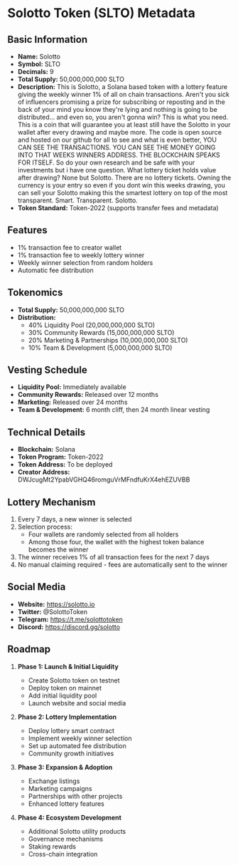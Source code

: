 # Solotto Token (SLTO) Metadata

## Basic Information
- **Name:** Solotto
- **Symbol:** SLTO
- **Decimals:** 9
- **Total Supply:** 50,000,000,000 SLTO
- **Description:** This is Solotto, a Solana based token with a lottery feature giving the weekly winner 1% of all on chain transactions. Aren't you sick of influencers promising a prize for subscribing or reposting and in the back of your mind you know they're lying and nothing is going to be distributed... and even so, you aren't gonna win? This is what you need. This is a coin that will guarantee you at least still have the Solotto in your wallet after every drawing and maybe more. The code is open source and hosted on our github for all to see and what is even better, YOU CAN SEE THE TRANSACTIONS. YOU CAN SEE THE MONEY GOING INTO THAT WEEKS WINNERS ADDRESS. THE BLOCKCHAIN SPEAKS FOR ITSELF. So do your own research and be safe with your investments but i have one question. What lottery ticket holds value after drawing? None but Solotto. There are no lottery tickets. Owning the currency is your entry so even if you dont win this weeks drawing, you can sell your Solotto making this the smartest lottery on top of the most transparent. Smart. Transparent. Solotto.
- **Token Standard:** Token-2022 (supports transfer fees and metadata)

## Features
- 1% transaction fee to creator wallet
- 1% transaction fee to weekly lottery winner
- Weekly winner selection from random holders
- Automatic fee distribution

## Tokenomics
- **Total Supply:** 50,000,000,000 SLTO
- **Distribution:**
  * 40% Liquidity Pool (20,000,000,000 SLTO)
  * 30% Community Rewards (15,000,000,000 SLTO)
  * 20% Marketing & Partnerships (10,000,000,000 SLTO)
  * 10% Team & Development (5,000,000,000 SLTO)

## Vesting Schedule
- **Liquidity Pool:** Immediately available
- **Community Rewards:** Released over 12 months
- **Marketing:** Released over 24 months
- **Team & Development:** 6 month cliff, then 24 month linear vesting

## Technical Details
- **Blockchain:** Solana
- **Token Program:** Token-2022
- **Token Address:** To be deployed
- **Creator Address:** DWJcugMt2YpabVGHQ46romguVrMFndfuKrX4ehEZUVBB

## Lottery Mechanism
1. Every 7 days, a new winner is selected
2. Selection process:
   - Four wallets are randomly selected from all holders
   - Among those four, the wallet with the highest token balance becomes the winner
3. The winner receives 1% of all transaction fees for the next 7 days
4. No manual claiming required - fees are automatically sent to the winner

## Social Media
- **Website:** https://solotto.io
- **Twitter:** @SolottoToken
- **Telegram:** https://t.me/solottotoken
- **Discord:** https://discord.gg/solotto

## Roadmap
1. **Phase 1: Launch & Initial Liquidity**
   - Create Solotto token on testnet
   - Deploy token on mainnet
   - Add initial liquidity pool
   - Launch website and social media

2. **Phase 2: Lottery Implementation**
   - Deploy lottery smart contract
   - Implement weekly winner selection
   - Set up automated fee distribution
   - Community growth initiatives

3. **Phase 3: Expansion & Adoption**
   - Exchange listings
   - Marketing campaigns
   - Partnerships with other projects
   - Enhanced lottery features

4. **Phase 4: Ecosystem Development**
   - Additional Solotto utility products
   - Governance mechanisms
   - Staking rewards
   - Cross-chain integration
